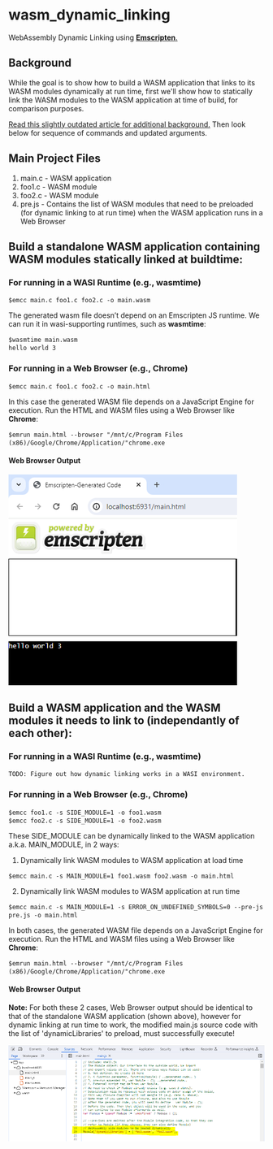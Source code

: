 # wasm_dynamic_linking

WebAssembly Dynamic Linking using [**Emscripten**.](https://emscripten.org/docs/compiling/Dynamic-Linking.html)

## Background

While the goal is to show how to build a WASM application that links to its WASM modules dynamically at run time, first we'll show how to statically link the WASM modules to the WASM application at time of build, for comparison purposes.

[Read this slightly outdated article for additional background.](https://yushulx.medium.com/webassembly-building-standalone-and-dynamic-linking-modules-in-windows-bd4492d0688f) Then look below for sequence of commands and updated arguments.

## Main Project Files

1. main.c - WASM application
2. foo1.c - WASM module
3. foo2.c - WASM module
4. pre.js - Contains the list of WASM modules that need to be preloaded (for dynamic linking to at run time) when the WASM application runs in a Web Browser

## Build a standalone WASM application containing WASM modules statically linked at buildtime:

### For running in a WASI Runtime (e.g., **wasmtime**)

```
$emcc main.c foo1.c foo2.c -o main.wasm
```

The generated wasm file doesn’t depend on an Emscripten JS runtime. We can run it in wasi-supporting runtimes, such as **wasmtime**:

```
$wasmtime main.wasm 
hello world 3
```

### For running in a Web Browser (e.g., **Chrome**)

```
$emcc main.c foo1.c foo2.c -o main.html
```

In this case the generated WASM file depends on a JavaScript Engine for execution. Run the HTML and WASM files using a Web Browser like **Chrome**:

```
$emrun main.html --browser "/mnt/c/Program Files (x86)/Google/Chrome/Application/"chrome.exe
```

#### Web Browser Output

![Web Browser Output image is supposed to appear here](images/browser.png "Web Browser Output")

## Build a WASM application and the WASM modules it needs to link to (independantly of each other):

### For running in a WASI Runtime (e.g., **wasmtime**)

```
TODO: Figure out how dynamic linking works in a WASI environment.
```

### For running in a Web Browser (e.g., **Chrome**)

```
$emcc foo1.c -s SIDE_MODULE=1 -o foo1.wasm
$emcc foo2.c -s SIDE_MODULE=1 -o foo2.wasm
```

These SIDE_MODULE can be dynamically linked to the WASM application a.k.a. MAIN_MODULE, in 2 ways:

1. Dynamically link WASM modules to WASM application at load time

```
$emcc main.c -s MAIN_MODULE=1 foo1.wasm foo2.wasm -o main.html
```

2. Dynamically link WASM modules to WASM application at run time

```
$emcc main.c -s MAIN_MODULE=1 -s ERROR_ON_UNDEFINED_SYMBOLS=0 --pre-js pre.js -o main.html
```

In both cases, the generated WASM file depends on a JavaScript Engine for execution. Run the HTML and WASM files using a Web Browser like **Chrome**:

```
$emrun main.html --browser "/mnt/c/Program Files (x86)/Google/Chrome/Application/"chrome.exe
```

#### Web Browser Output

**Note:**
For both these 2 cases, Web Browser output should be identical to that of the standalone WASM application (shown above), however for dynamic linking at run time to work, the modified main.js source code with the list of 'dynamicLibraries' to preload, must successfully execute!

![JavaScript Source Code image is supposed to appear here](images/js-src.png "Modified JavaScript source code containing list of 'dynamicLibraries' that must be preloaded")
